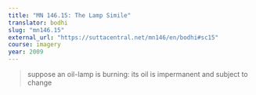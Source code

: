```yaml
---
title: "MN 146.15: The Lamp Simile"
translator: bodhi
slug: "mn146.15"
external_url: "https://suttacentral.net/mn146/en/bodhi#sc15"
course: imagery
year: 2009
---
```


> suppose an oil-lamp is burning: its oil is impermanent and subject to change


